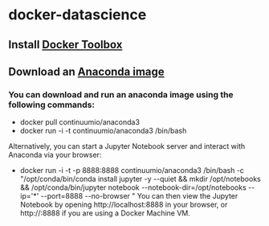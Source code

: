 # docker-datascience

## Install [Docker Toolbox](https://www.docker.com/products/docker-toolbox)

## Download an [Anaconda image](https://hub.docker.com/r/continuumio/anaconda3/)

### You can download and run an anaconda image using the following commands:

* docker pull continuumio/anaconda3
* docker run -i -t continuumio/anaconda3 /bin/bash

Alternatively, you can start a Jupyter Notebook server and interact with Anaconda via your browser:

* docker run -i -t -p 8888:8888 continuumio/anaconda3 /bin/bash -c "/opt/conda/bin/conda install jupyter -y --quiet &&
mkdir /opt/notebooks && /opt/conda/bin/jupyter notebook --notebook-dir=/opt/notebooks --ip='*' --port=8888 --no-browser
"
You can then view the Jupyter Notebook by opening http://localhost:8888 in your browser, or http://<DOCKER-MACHINE-IP>:8888 if you are using a Docker Machine VM.
